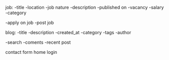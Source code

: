 job:
-title
-location
-job nature
-description
-published on
-vacancy
-salary
-category

-apply on job
-post job


blog:
-title
-description
-created_at
-category
-tags
-author

-search
-coments
-recent post

contact form
home
login